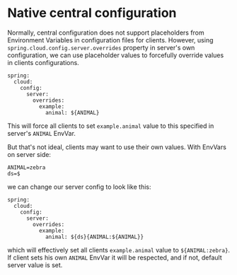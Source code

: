 # Native central configuration
Normally, central configuration does not support placeholders from Environment Variables in configuration files for clients. However, using ```spring.cloud.config.server.overrides``` property in server's own configuration, we can use placeholder values to forcefully override values in clients configurations.

```
spring:
  cloud:
    config:
      server:
        overrides:
          example:
            animal: ${ANIMAL}
```
This will force all clients to set ```example.animal``` value to this specified in server's ```ANIMAL``` EnvVar. 

But that's not ideal, clients may want to use their own values. With EnvVars on server side:
```
ANIMAL=zebra
ds=$
```
we can change our server config to look like this:
```
spring:
  cloud:
    config:
      server:
        overrides:
          example:
            animal: ${ds}{ANIMAL:${ANIMAL}}
```
which will effectively set all clients ```example.animal``` value to ```${ANIMAL:zebra}```. If client sets his own ```ANIMAL``` EnvVar it will be respected, and if not, default server value is set.
